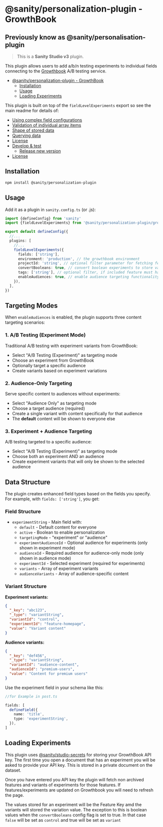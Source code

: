# @sanity/personalization-plugin - GrowthBook

## Previously know as @sanity/personalisation-plugin

> This is a **Sanity Studio v3** plugin.

This plugin allows users to add a/b/n testing experiments to individual fields connecting to the [Growthbook](https://www.growthbook.io/) A/B testing service.

- [@sanity/personalization-plugin - GrowthBook](#sanitypersonalization-plugin---GrowthBook)
  - [Installation](#installation)
  - [Usage](#usage)
  - [Loading Experiments](#loading-experiments)

This plugin is built on top of the `fieldLevelExperiments` export so see the main readme for details of:

- [Using complex field configurations](/#using-complex-field-configurations)
- [Validation of individual array items](/#validation-of-individual-array-items)
- [Shape of stored data](/#shape-of-stored-data)
- [Querying data](/#querying-data)
- [License](#license)
- [Develop \& test](#develop--test)
  - [Release new version](#release-new-version)
- [License](#license-1)

## Installation

```sh
npm install @sanity/personalization-plugin
```

## Usage

Add it as a plugin in `sanity.config.ts` (or .js):

```ts
import {defineConfig} from 'sanity'
import {fieldLevelExperiments} from '@sanity/personalization-plugin/growthbook'

export default defineConfig({
  //...
  plugins: [
    //...
    fieldLevelExperiments({
      fields: ['string'],
      environment: 'production', // the growthbook environment
      projectId: 'string', // optional filter parameter for fetching features/experiments
      convertBooleans: true, // convert boolean experiments to store values of "control"/"variant" default to false
      tags: ['string'], // optional filter, if included feature must have at least one of the tag specified
      enableAudiences: true, // enable audience targeting functionality
    }),
  ],
})
```

## Targeting Modes

When `enableAudiences` is enabled, the plugin supports three content targeting scenarios:

### 1. A/B Testing (Experiment Mode)

Traditional A/B testing with experiment variants from GrowthBook:

- Select "A/B Testing (Experiment)" as targeting mode
- Choose an experiment from GrowthBook
- Optionally target a specific audience
- Create variants based on experiment variations

### 2. Audience-Only Targeting

Serve specific content to audiences without experiments:

- Select "Audience Only" as targeting mode
- Choose a target audience (required)
- Create a single variant with content specifically for that audience
- The **default** content will be shown to everyone else

### 3. Experiment + Audience Targeting

A/B testing targeted to a specific audience:

- Select "A/B Testing (Experiment)" as targeting mode
- Choose both an experiment AND an audience
- Create experiment variants that will only be shown to the selected audience

## Data Structure

The plugin creates enhanced field types based on the fields you specify. For example, with `fields: ['string']`, you get:

### Field Structure

- `experimentString` - Main field with:
  - `default` - Default content for everyone
  - `active` - Boolean to enable personalization
  - `targetingMode` - "experiment" or "audience"
  - `experimentAudienceId` - Optional audience for experiments (only shown in experiment mode)
  - `audienceId` - Required audience for audience-only mode (only shown in audience mode)
  - `experimentId` - Selected experiment (required for experiments)
  - `variants` - Array of experiment variants
  - `audienceVariants` - Array of audience-specific content

### Variant Structure

**Experiment variants:**

```json
{
  "_key": "abc123",
  "_type": "variantString",
  "variantId": "control",
  "experimentId": "feature-homepage",
  "value": "Variant content"
}
```

**Audience variants:**

```json
{
  "_key": "def456",
  "_type": "variantString",
  "variantId": "audience-content",
  "audienceId": "premium-users",
  "value": "Content for premium users"
}
```

Use the experiment field in your schema like this:

```ts
//for Example in post.ts

fields: [
  defineField({
    name: 'title',
    type: 'experimentString',
  }),
]
```

## Loading Experiments

This plugin uses [@sanity/studio-secrets](https://www.npmjs.com/package/@sanity/studio-secrets) for storing your GrowthBook API key. The first time you open a document that has an experiment you will be asked to provide your API key. This is stored in a private document on the dataset.

Once you have entered you API key the plugin will fetch non archived features and variants of experiments for those features. If features/experiments are updated on Growthbook you will need to refresh the page.

The values stored for an experiment will be the Feature Key amd the variants will stored the variation value. The exception to this is boolean values when the `convertBooleans` config flag is set to true. In that case `false` will be set as `control` and true will be set as `variant`
